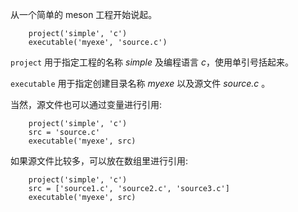 

从一个简单的 meson 工程开始说起。
```
    project('simple', 'c')
    executable('myexe', 'source.c')
```
`project` 用于指定工程的名称 *simple* 及编程语言 *c*，使用单引号括起来。

`executable` 用于指定创建目录名称 *myexe* 以及源文件 *source.c* 。


当然，源文件也可以通过变量进行引用:
```
    project('simple', 'c')
    src = 'source.c'
    executable('myexe', src)
```

如果源文件比较多，可以放在数组里进行引用:
```
    project('simple', 'c')
    src = ['source1.c', 'source2.c', 'source3.c']
    executable('myexe', src)
```